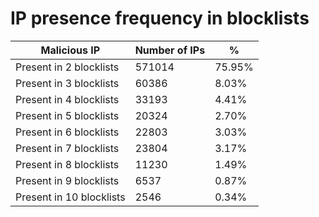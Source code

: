 # IP presence frequency in blocklists
| Malicious IP | Number of IPs | % |
|----|----|----|
| Present in 2 blocklists | 571014 | 75.95% |
| Present in 3 blocklists | 60386 | 8.03% |
| Present in 4 blocklists | 33193 | 4.41% |
| Present in 5 blocklists | 20324 | 2.70% |
| Present in 6 blocklists | 22803 | 3.03% |
| Present in 7 blocklists | 23804 | 3.17% |
| Present in 8 blocklists | 11230 | 1.49% |
| Present in 9 blocklists | 6537 | 0.87% |
| Present in 10 blocklists | 2546 | 0.34% |
